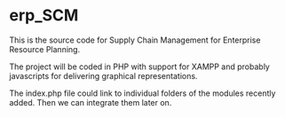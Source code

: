 # erp_SCM

This is the source code for Supply Chain Management for Enterprise Resource Planning.

The project will be coded in PHP with support for XAMPP and probably javascripts for delivering graphical representations.

The index.php file could link to individual folders of the modules recently added. Then we can integrate them later on.
